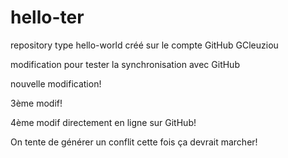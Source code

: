 # hello-ter
repository type hello-world créé sur le compte GitHub GCleuziou

modification pour tester la synchronisation avec GitHub

nouvelle modification!

3ème modif!

4ème modif directement en ligne sur GitHub!

On tente de générer un conflit cette fois ça devrait marcher!
